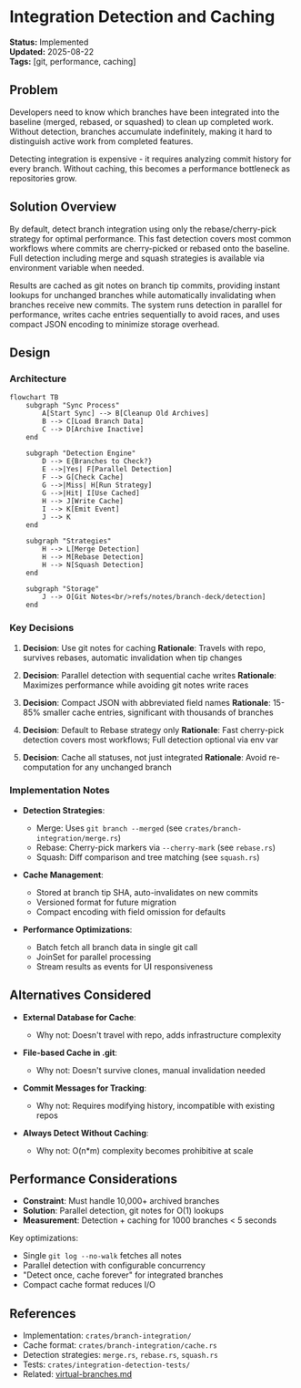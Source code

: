 # Integration Detection and Caching

**Status:** Implemented  
**Updated:** 2025-08-22  
**Tags:** [git, performance, caching]

## Problem

Developers need to know which branches have been integrated into the baseline (merged, rebased, or squashed) to clean up completed work. Without detection, branches accumulate indefinitely, making it hard to distinguish active work from completed features.

Detecting integration is expensive - it requires analyzing commit history for every branch. Without caching, this becomes a performance bottleneck as repositories grow.

## Solution Overview

By default, detect branch integration using only the rebase/cherry-pick strategy for optimal performance. This fast detection covers most common workflows where commits are cherry-picked or rebased onto the baseline. Full detection including merge and squash strategies is available via environment variable when needed.

Results are cached as git notes on branch tip commits, providing instant lookups for unchanged branches while automatically invalidating when branches receive new commits. The system runs detection in parallel for performance, writes cache entries sequentially to avoid races, and uses compact JSON encoding to minimize storage overhead.

## Design

### Architecture

```mermaid
flowchart TB
    subgraph "Sync Process"
        A[Start Sync] --> B[Cleanup Old Archives]
        B --> C[Load Branch Data]
        C --> D[Archive Inactive]
    end
    
    subgraph "Detection Engine"
        D --> E{Branches to Check?}
        E -->|Yes| F[Parallel Detection]
        F --> G[Check Cache]
        G -->|Miss| H[Run Strategy]
        G -->|Hit| I[Use Cached]
        H --> J[Write Cache]
        I --> K[Emit Event]
        J --> K
    end
    
    subgraph "Strategies"
        H --> L[Merge Detection]
        H --> M[Rebase Detection]
        H --> N[Squash Detection]
    end
    
    subgraph "Storage"
        J --> O[Git Notes<br/>refs/notes/branch-deck/detection]
    end
```

### Key Decisions

1. **Decision**: Use git notes for caching
   **Rationale**: Travels with repo, survives rebases, automatic invalidation when tip changes

2. **Decision**: Parallel detection with sequential cache writes
   **Rationale**: Maximizes performance while avoiding git notes write races

3. **Decision**: Compact JSON with abbreviated field names
   **Rationale**: 15-85% smaller cache entries, significant with thousands of branches

4. **Decision**: Default to Rebase strategy only
   **Rationale**: Fast cherry-pick detection covers most workflows; Full detection optional via env var

5. **Decision**: Cache all statuses, not just integrated
   **Rationale**: Avoid re-computation for any unchanged branch

### Implementation Notes

- **Detection Strategies**: 
  - Merge: Uses `git branch --merged` (see `crates/branch-integration/merge.rs`)
  - Rebase: Cherry-pick markers via `--cherry-mark` (see `rebase.rs`)
  - Squash: Diff comparison and tree matching (see `squash.rs`)

- **Cache Management**:
  - Stored at branch tip SHA, auto-invalidates on new commits
  - Versioned format for future migration
  - Compact encoding with field omission for defaults

- **Performance Optimizations**:
  - Batch fetch all branch data in single git call
  - JoinSet for parallel processing
  - Stream results as events for UI responsiveness

## Alternatives Considered

- **External Database for Cache**:
  - Why not: Doesn't travel with repo, adds infrastructure complexity

- **File-based Cache in .git**:
  - Why not: Doesn't survive clones, manual invalidation needed

- **Commit Messages for Tracking**:
  - Why not: Requires modifying history, incompatible with existing repos

- **Always Detect Without Caching**:
  - Why not: O(n*m) complexity becomes prohibitive at scale

## Performance Considerations

- **Constraint**: Must handle 10,000+ archived branches
- **Solution**: Parallel detection, git notes for O(1) lookups
- **Measurement**: Detection + caching for 1000 branches < 5 seconds

Key optimizations:
- Single `git log --no-walk` fetches all notes
- Parallel detection with configurable concurrency
- "Detect once, cache forever" for integrated branches
- Compact cache format reduces I/O

## References

- Implementation: `crates/branch-integration/`
- Cache format: `crates/branch-integration/cache.rs`
- Detection strategies: `merge.rs`, `rebase.rs`, `squash.rs`
- Tests: `crates/integration-detection-tests/`
- Related: [virtual-branches.md](virtual-branches.md)